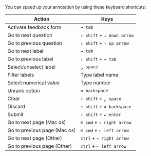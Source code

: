 You can speed up your annotation by using these keyboard shortcuts:

| Action                       | Keys                       |
| ---------------------------- | -------------------------- |
| Activate feedback form       | `⇥ tab`                    |
| Go to next question          | `⇧ shift` + `↓ down arrow` |
| Go to previous question      | `⇧ shift` + `↑ up arrow`   |
| Go to next label             | `⇥ tab`                    |
| Go to previous label         | `⇧ shift` + `⇥ tab`        |
| Select/unselect label        | `␣ space`                  |
| Filter labels                | Type label name            |
| Select numerical value       | Type number                |
| Unrank option                | `⌫ backspace`              |
| Clear                        | `⇧ shift` + `␣ space`      |
| Discard                      | `⇧ shift` + `⌫ backspace`  |
| Submit                       | `⇧ shift` + `↵ enter`      |
| Go to next page (Mac os)     | `⌘ cmd` + `→ right arrow`  |
| Go to previous page (Mac os) | `⌘ cmd` + `← left arrow`   |
| Go to next page (Other)      | `ctrl` + `→ right arrow`   |
| Go to previous page (Other)  | `ctrl` + `← left arrow`    |
